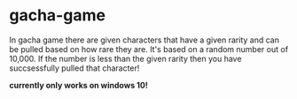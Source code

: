 # gacha-game
In gacha game there are given characters that have a given rarity and can be pulled based on how rare they are. It's based on a random number out of 10,000. If the number is less than the given rarity then you have succsessfully pulled that character!

<b>currently only works on windows 10!</b>